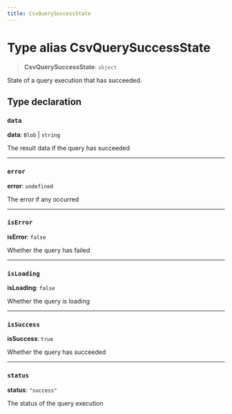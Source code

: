 ```yaml
---
title: CsvQuerySuccessState
---
```


# Type alias CsvQuerySuccessState

> **CsvQuerySuccessState**: `object`

State of a query execution that has succeeded.

## Type declaration

### `data`

**data**: `Blob` \| `string`

The result data if the query has succeeded

***

### `error`

**error**: `undefined`

The error if any occurred

***

### `isError`

**isError**: `false`

Whether the query has failed

***

### `isLoading`

**isLoading**: `false`

Whether the query is loading

***

### `isSuccess`

**isSuccess**: `true`

Whether the query has succeeded

***

### `status`

**status**: `"success"`

The status of the query execution
